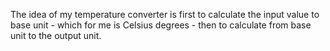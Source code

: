 The idea of my temperature converter is first to calculate the input value to base unit - which for me is Celsius degrees - then to calculate from base unit to the output unit.
